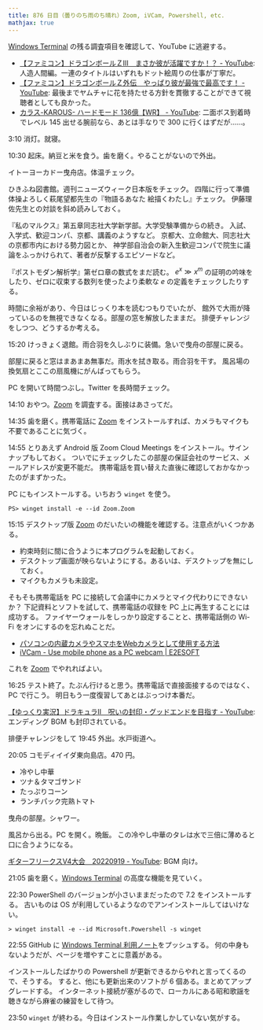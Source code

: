 ```yaml
---
title: 876 日目（曇りのち雨のち晴れ）Zoom, iVCam, Powershell, etc.
mathjax: true
---
```


[Windows Terminal] の残る調査項目を確認して、YouTube に逃避する。

* [【ファミコン】ドラゴンボールＺⅢ　まさか彼が活躍ですか！？ - YouTube](https://www.youtube.com/watch?v=GA0IoENuIcw):
  人造人間編。一連のタイトルはいずれもドット絵周りの仕事が丁寧だ。
* [【ファミコン】ドラゴンボールＺ外伝　やっぱり彼が最強で最高です！ - YouTube](https://www.youtube.com/watch?v=r-JHjWhhQL4):
  最後までヤムチャに花を持たせる方針を貫徹することができて視聴者としても良かった。
* [カラス-KAROUS- ハードモード 136億【WR】 - YouTube](https://www.youtube.com/watch?v=OZ-NXwnth2A):
  二面ボス到着時でレベル 145 出せる腕前なら、あとは手なりで 300 に行くはずだが……。

3:10 消灯。就寝。

10:30 起床。納豆と米を食う。歯を磨く。やることがないので外出。

イトーヨーカドー曳舟店。体温チェック。

ひきふね図書館。週刊ニューズウィーク日本版をチェック。
四階に行って準備体操よろしく萩尾望都先生の『物語るあなた 絵描くわたし』チェック。
伊藤理佐先生との対談を斜め読みしておく。

『私のマルクス』第五章同志社大学新学部。大学受験準備からの続き。
入試、入学式、歓迎コンパ、京都、講義のようすなど。
京都大、立命館大、同志社大の京都市内における勢力図とか、
神学部自治会の新入生歓迎コンパで院生に議論をふっかけられて、著者が反撃するエピソードなど。

『ポストモダン解析学』第ゼロ章の数式をまだ読む。
${e^x \gg x^m}$ の証明の吟味をしたり、ゼロに収束する数列を使ったより柔軟な $e$ の定義をチェックしたりする。

時間に余裕があり、今日はじっくり本を読むつもりでいたが、
館外で大雨が降っているのを無視できなくなる。部屋の窓を解放したままだ。
排便チャレンジをしつつ、どうするか考える。

15:20 けっきょく退館。雨合羽を久しぶりに装備。急いで曳舟の部屋に戻る。

部屋に戻ると窓はまあまあ無事だ。雨水を拭き取る。雨合羽を干す。
風呂場の換気扇とここの扇風機にがんばってもらう。

PC を開いて時間つぶし。Twitter を長時間チェック。

14:10 おやつ。[Zoom] を調査する。面接はあさってだ。

14:35 歯を磨く。携帯電話に [Zoom] をインストールすれば、カメラもマイクも不要であることに気づく。

14:55 とりあえず Android 版 Zoom Cloud Meetings をインストール。サインナップもしておく。
ついでにチェックしたこの部屋の保証会社のサービス、メールアドレスが変更不能だ。
携帯電話を買い替えた直後に確認しておかなかったのがまずかった。

PC にもインストールする。いちおう `winget` を使う。

```dos
PS> winget install -e --id Zoom.Zoom
```

15:15 デスクトップ版 [Zoom] のだいたいの機能を確認する。注意点がいくつかある。

* 約束時刻に間に合うように本プログラムを起動しておく。
* デスクトップ画面が映らないようにする。あるいは、デスクトップを無にしておく。
* マイクもカメラも未設定。

そもそも携帯電話を PC に接続して会議中にカメラとマイク代わりにできないか？
下記資料とソフトを試して、携帯電話の収録を PC 上に再生することには成功する。
ファイヤーウォールをしっかり設定することと、携帯電話側の Wi-Fi をオンにするのを忘れぬことだ。

* [パソコンの内蔵カメラやスマホをWebカメラとして使用する方法](https://jp.norton.com/internetsecurity-etc-pc-camera.html)
* [iVCam - Use mobile phone as a PC webcam &#x7c; E2ESOFT](https://www.e2esoft.com/ivcam/)

これを [Zoom] でやれればよい。

16:25 テスト終了。たぶん行けると思う。携帯電話で直接面接するのではなく、PC で行こう。
明日もう一度復習してあとはぶっつけ本番だ。

[【ゆっくり実況】ドラキュラⅡ　呪いの封印・グッドエンドを目指す - YouTube](https://www.youtube.com/watch?v=m_d-oZ62drY):
エンディング BGM も封印されている。

排便チャレンジをして 19:45 外出。水戸街道へ。

20:05 コモディイイダ東向島店。470 円。

* 冷やし中華
* ツナ＆タマゴサンド
* たっぷりコーン
* ランチパック完熟トマト

曳舟の部屋。シャワー。

風呂から出る。PC を開く。晩飯。
この冷やし中華のタレは水で三倍に薄めると口に合うようになる。

[ギターフリークスV4大会　20220919 - YouTube](https://www.youtube.com/watch?v=v9LF9bKSB4k):
BGM 向け。

21:05 歯を磨く。[Windows Terminal] の高度な機能を見ていく。

22:30 PowerShell のバージョンが小さいままだったので 7.2 をインストールする。
古いものは OS が利用しているようなのでアンインストールしてはいけない。

```dosbatch
> winget install -e --id Microsoft.Powershell -s winget
```

22:55 GitHub に [Windows Terminal 利用ノート](https://showa-yojyo.github.io/notebook/windows-terminal.html)をプッシュする。
何の中身もないようだが、ページを増やすことに意義がある。

インストールしたばかりの Powershell が更新できるからやれと言ってくるので、そうする。
すると、他にも更新出来のソフトが 6 個ある。まとめてアップグレードする。
インターネット接続が塞がるので、ローカルにある昭和歌謡を聴きながら麻雀の練習をして待つ。

23:50 `winget` が終わる。今日はインストール作業しかしていない気がする。

[Windows Terminal]: https://aka.ms/terminal
[Zoom]: https://support.zoom.us/hc/ja
